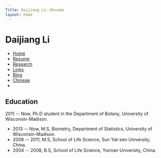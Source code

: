 ```yaml
---
Title: Daijiang Li::Resume
layout: home
---
```



  
  <h1 class="sitename">Daijiang Li</h1>
<ul class="nav pills">
  <li><a href="/"><i class="fa fa-home fa-fw"></i> Home</a></li>
  <li class="active"><a href="resume.html" title="Curriculumn Vitae"><i class="fa fa-book fa-fw"></i> Resume</a></li>
  <li><a href="research.html" title="Research"><i class="fa fa-flask fa-fw"></i> Research</a></li>
  <li><a href="links.html" title="Useful links"><i class="fa fa-suitcase fa-fw"></i> Links</a></li>
  <li><a href="/en/"><i class="fa fa-sitemap fa-fw"></i> Blog</a></li>
  <li><a href="/cn/"><i class="fa fa-sitemap fa-fw"></i> Chinese</a></li>
  <li><a href="README.html"><i class="fa fa-info-circle fa-fw"></i> <a></li>
</ul>

## Education
2011 -- Now, Ph.D student in the Department of Botany, University of Wisconsin-Madison.
* 2013 -- Now, M.S, Biometry, Department of Statistics, University of Wisconsin-Madison.
* 2008 -- 2011, M.S, School of Life Science, Sun Yat-sen University, China.
* 2004 -- 2008, B.S, School of Life Science, Yunnan University, China.
